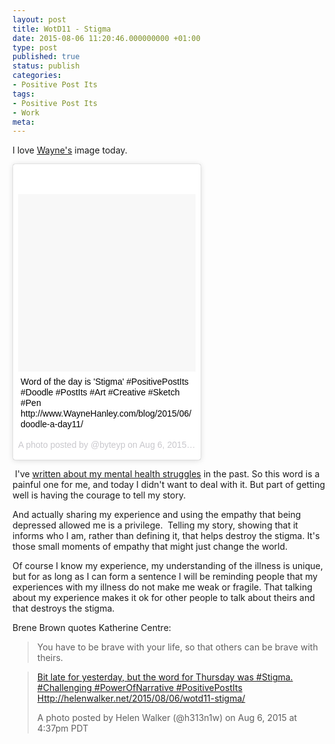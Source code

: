 ```yaml
---
layout: post
title: WotD11 - Stigma
date: 2015-08-06 11:20:46.000000000 +01:00
type: post
published: true
status: publish
categories:
- Positive Post Its
tags:
- Positive Post Its
- Work
meta:
---
```

<p>I love <a title="Wayne's Stigma Blog post" href="http://waynehanley.com/blog/2015/08/06/doodle-a-day-day-11/" target="_blank">Wayne's</a> image today.</p>
<blockquote class="instagram-media" style="background: #FFF; border: 0; border-radius: 3px; box-shadow: 0 0 1px 0 rgba(0,0,0,0.5),0 1px 10px 0 rgba(0,0,0,0.15); margin: 1px; max-width: 300px; padding: 0; width: calc(100% - 2px);" data-instgrm-captioned="" data-instgrm-version="4">
<div style="padding: 8px;">
<div style="background: #F8F8F8; line-height: 0; margin-top: 40px; padding: 50% 0; text-align: center; width: 100%;"></div>
<p style="margin: 8px 0 0 0; padding: 0 4px;"><a style="color: #000; font-family: Arial,sans-serif; font-size: 14px; font-style: normal; font-weight: normal; line-height: 17px; text-decoration: none; word-wrap: break-word;" href="https://instagram.com/p/6Dd_JHOqLG/" target="_top">Word of the day is 'Stigma' #PositivePostIts #Doodle #PostIts #Art #Creative #Sketch #Pen http://www.WayneHanley.com/blog/2015/06/doodle-a-day11/</a></p>
<p style="color: #c9c8cd; font-family: Arial,sans-serif; font-size: 14px; line-height: 17px; margin-bottom: 0; margin-top: 8px; overflow: hidden; padding: 8px 0 7px; text-align: center; text-overflow: ellipsis; white-space: nowrap;">A photo posted by @byteyp on <time style="font-family: Arial,sans-serif; font-size: 14px; line-height: 17px;" datetime="2015-08-06T19:47:38+00:00">Aug 6, 2015 at 12:47pm PDT</time></p>
</div>
</blockquote>
<p><script src="//platform.instagram.com/en_US/embeds.js" async="" defer="defer"></script></p>
<p> I've <a title="World Mental Health Day" href="http://helenwalker.net/2014/10/10/world-mental-health-day/" target="_blank">written about my mental health struggles</a> in the past. So this word is a painful one for me, and today I didn't want to deal with it. But part of getting well is having the courage to tell my story.</p>
<p>And actually sharing my experience and using the empathy that being depressed allowed me is a privilege.  Telling my story, showing that it informs who I am, rather than defining it, that helps destroy the stigma. It's those small moments of empathy that might just change the world.</p>
<p>Of course I know my experience, my understanding of the illness is unique, but for as long as I can form a sentence I will be reminding people that my experiences with my illness do not make me weak or fragile. That talking about my experience makes it ok for other people to talk about theirs and that destroys the stigma.</p>
<p>Brene Brown quotes Katherine Centre:</p>
<blockquote><p>
You have to be brave with your life, so that others can be brave with theirs.
</p></blockquote>
<blockquote class="instagram-media" data-instgrm-captioned="" data-instgrm-version="4">
<div>
<div></div>
<p><a href="https://instagram.com/p/6D4PGKCHhc/" target="_top">Bit late for yesterday, but the word for Thursday was #Stigma. #Challenging #PowerOfNarrative #PositivePostIts Http://helenwalker.net/2015/08/06/wotd11-stigma/</a></p>
<p>A photo posted by Helen Walker (@h313n1w) on <time datetime="2015-08-06T23:37:00+00:00">Aug 6, 2015 at 4:37pm PDT</time>
</div>
</blockquote>
<p><script src="//platform.instagram.com/en_US/embeds.js" async="" defer="defer"></script></p>
